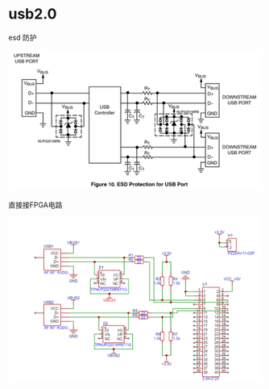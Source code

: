 # usb2.0

esd 防护

<img src="../Typoraphoto/image-20240228185020033.png" alt="image-20240228185020033" style="zoom:50%;" />

直接接FPGA电路

<img src="../Typoraphoto/image-20240228185054492.png" alt="image-20240228185054492" style="zoom:50%;" />